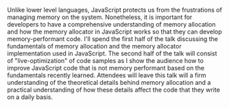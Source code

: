 Unlike lower level languages, JavaScript protects us from the frustrations of managing memory on the system. Nonetheless, it is important for developers to have a comprehensive understanding of memory allocation and how the memory allocator in JavaScript works so that they can develop memory-performant code. I'll spend the first half of the talk discussing the fundamentals of memory allocation and the memory allocator implementation used in JavaScript. The second half of the talk will consist of "live-optimization" of code samples as I show the audience how to improve JavaScript code that is not memory performant based on the fundamentals recently learned. Attendees will leave this talk will a firm understanding of the theoretical details behind memory allocation and a practical understanding of how these details affect the code that they write on a daily basis.
